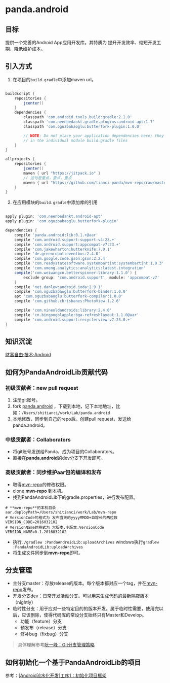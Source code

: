# panda.android
## 目标
提供一个完善的Android App应用开发库。其特质为 提升开发效率、缩短开发工期、降低维护成本。

## 引入方式
1. 在项目的`build.gradle`中添加maven url。
```gradle

buildscript {
    repositories {
        jcenter()
    }
    dependencies {
        classpath 'com.android.tools.build:gradle:2.1.0'
        classpath 'com.neenbedankt.gradle.plugins:android-apt:1.7'
        classpath 'com.oguzbabaoglu:butterfork-plugin:1.0.0'

        // NOTE: Do not place your application dependencies here; they belong
        // in the individual module build.gradle files
    }
}

allprojects {
    repositories {
        jcenter()
        maven { url "https://jitpack.io" }
        // 这句是重点，重点，重点
        maven { url "https://github.com/tianci-panda/mvn-repo/raw/master/" }
    }
}
```

2. 在应用模块的`build.gradle`中添加库的引用
```gradle

apply plugin: 'com.neenbedankt.android-apt'
apply plugin: 'com.oguzbabaoglu.butterfork-plugin'

dependencies {
    compile 'panda.android:lib:0.1.+@aar'
    compile 'com.android.support:support-v4:23.+'
    compile 'com.android.support:appcompat-v7:23.+'
    compile 'com.jakewharton:butterknife:7.0.1'
    compile 'de.greenrobot:eventbus:2.4.0'
    compile 'com.google.code.gson:gson:2.2.4'
    compile 'com.readystatesoftware.systembartint:systembartint:1.0.3'
    compile 'com.umeng.analytics:analytics:latest.integration'
    compile('com.weiwangcn.betterspinner:library:1.1.0') {
        exclude group: 'com.android.support', module: 'appcompat-v7'
    }
    compile 'net.danlew:android.joda:2.9.1'
    compile 'com.oguzbabaoglu:butterfork-binder:1.0.0'
    apt 'com.oguzbabaoglu:butterfork-compiler:1.0.0'
    compile 'com.github.chrisbanes:PhotoView:1.2.6'

    compile 'com.nineoldandroids:library:2.4.0'
    compile 'cn.bingoogolapple:bga-refreshlayout:1.1.0@aar'
    compile 'com.android.support:recyclerview-v7:23.0.+'
}
```


## 知识沉淀
[财富自由·技术·Android](http://www.jianshu.com/notebooks/1357264/latest)

## 如何为PandaAndroidLib贡献代码

### 初级贡献者：new pull request
1. 注册git账号。
2. fork [panda.android](https://github.com/tianci/panda.android) ，下载到本地，记下本地地址，比如：`/Users/shitianci/work/Lab/panda.android`
3. 本地修改，同步到自己的repo后。创建pull request，发送给panda.android。


### 中级贡献者：Collaborators
- 将git账号发送给Panda，成为项目的Collaborators。
- 直接在**panda.android**的dev分支下开发即可。


### 高级贡献者：同步维护aar包的编译和发布
- 取得[mvn-repo](https://github.com/tianci-panda/mvn-repo/)的修改权限。
- clone **mvn-repo** 到本机。
- 找到PandaAndroidLib下的gradle.properties，进行发布配置。
```
# **mvn-repo**的本机目录
aar.deployPath=/Users/shitianci/work/Lab/mvn-repo
# VersionCode的格式为 发布当天的yyyyMMDD+自增长的两位数
VERSION_CODE=2016032102
# VersionName的格式为 大版本.小版本.VersionCode
VERSION_NAME=0.1.2016032102
```
- 执行`./gradlew :PandaAndroidLib:uploadArchives` windsws执行`gradlew :PandaAndroidLib:uploadArchives`
- 将生成文件同步到**mvn-repo**即可。


## 分支管理
- 主分支master：存放release的版本。每个版本都对应一个tag，并在[mvn-repo](https://github.com/tianci-panda/mvn-repo/)发布。
- 开发分支dev：日常开发活动分支。可以用来生成代码的最新隔夜版本（nightly）
- 临时性分支：用于应对一些特定目的的版本开发。属于临时性需要，使用完以后，应该删除，使得代码库的常设分支始终只有Master和Develop。
	- 功能（feature）分支
	- 预发布（release）分支
	- 修补bug（fixbug）分支

>具体理解参考[阮一峰：Git分支管理策略](http://blog.jobbole.com/23398/)


## 如何初始化一个基于PandaAndroidLib的项目
参考：[[Android流水化开发]工序1：初始化项目框架](http://www.jianshu.com/p/1d0afecab1fb)
